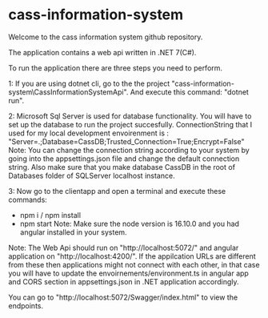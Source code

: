 # cass-information-system

Welcome to the cass information system github repository.

The application contains a web api written in .NET 7(C#). 

To run the application there are three steps you need to perform.

1: If you are using dotnet cli, go to the the project "cass-information-system\CassInformationSystemApi". And execute this command: "dotnet run".

2: Microsoft Sql Server is used for database functionality. You will have to set up the database to run the project succesfully. 
  ConnectionString that I used for my local development envoirenment is : "Server=.;Database=CassDB;Trusted_Connection=True;Encrypt=False"
  Note: You can change the connection string according to your system by going into the appsettings.json file and change the default connection string.
        Also make sure that you make database CassDB in the root of Databases folder of SQLServer localhost instance.

3: Now go to the clientapp and open a terminal and execute these commands:
   - npm i / npm install
   - npm start
   Note: Make sure the node version is 16.10.0 and you had angular installed in your system.
   
Note: The Web Api should run on "http://localhost:5072/" and angular application on "http://localhost:4200/". If the appilcation URLs are different from these then applications might not connect with each other, in that case you will have to update the envoirnements/environment.ts in angular app and CORS section in appsettings.json in .NET application accordingly.

You can go to "http://localhost:5072/Swagger/index.html" to view the endpoints.

